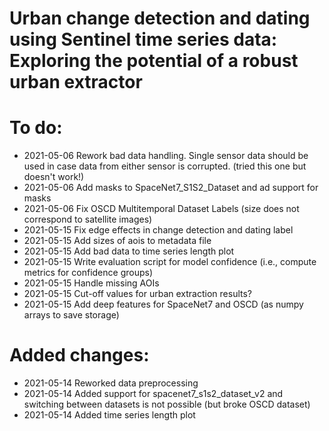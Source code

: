 # Urban change detection and dating using Sentinel time series data: Exploring the potential of a robust urban extractor

# To do:
- 2021-05-06 Rework bad data handling. Single sensor data should be used in case data from either sensor is corrupted.
(tried this one but doesn't work!)
- 2021-05-06 Add masks to SpaceNet7_S1S2_Dataset and ad support for masks
- 2021-05-06 Fix OSCD Multitemporal Dataset Labels (size does not correspond to satellite images)
- 2021-05-15 Fix edge effects in change detection and dating label
- 2021-05-15 Add sizes of aois to metadata file
- 2021-05-15 Add bad data to time series length plot
- 2021-05-15 Write evaluation script for model confidence (i.e., compute metrics for confidence groups)
- 2021-05-15 Handle missing AOIs
- 2021-05-15 Cut-off values for urban extraction results?
- 2021-05-15 Add deep features for SpaceNet7 and OSCD (as numpy arrays to save storage)

# Added changes:
- 2021-05-14 Reworked data preprocessing
- 2021-05-14 Added support for spacenet7_s1s2_dataset_v2 and switching between datasets is not possible
(but broke OSCD dataset)
- 2021-05-14 Added time series length plot